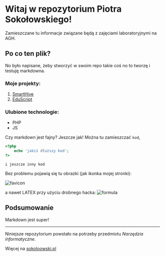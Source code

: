 # Witaj w repozytorium Piotra Sokołowskiego!

Zamieszczane tu informacje związane będą z zajęciami laboratoryjnymi na AGH.

## Po co ten plik?

No było napisane, żeby stworzyć w swoim repo takie coś no to tworzę i testuję markdowna.

### Moje projekty:

1. [SmartHive](https://smarthive.pl/)
2. [EduScript](https://sokoloowski.github.io/eduscript)

### Ulubione technologie:

-   PHP
-   JS

Czy markdown jest fajny? Jeszcze jak! Można tu zamieszczać `kod`,

```php
<?php
    echo 'jakiś dłuższy kod';
?>
```

    i jeszcze inny kod

Bez problemu pojawią się tu obrazki (jak ikonka mojej stronki):

![favicon](https://sokoloowski.pl/favicon.png)

a nawet LATEX przy użyciu drobnego hacka: ![formula](https://render.githubusercontent.com/render/math?math=e%5E%7Bi%20%5Cpi%7D%20%3D%20-1)

## Podsumowanie

Markdown jest super!

---

Niniejsze repozytorium powstało na potrzeby przedmiotu _Narzędzia informatyczne_.

Więcej na [sokoloowski.pl](https://sokoloowski.pl)
